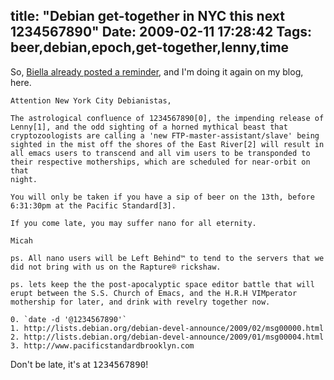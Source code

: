 title: "Debian get-together in NYC this next 1234567890"
Date: 2009-02-11 17:28:42
Tags: beer,debian,epoch,get-together,lenny,time
---
So, <a href="http://gabriellacoleman.org/blog/?p=1293">Biella already posted a reminder</a>, and I'm doing it again on my blog, here.
<pre><code>Attention New York City Debianistas,

The astrological confluence of 1234567890[0], the impending release of
Lenny[1], and the odd sighting of a horned mythical beast that
cryptozoologists are calling a 'new FTP-master-assistant/slave' being
sighted in the mist off the shores of the East River[2] will result in
all emacs users to transcend and all vim users to be transponded to
their respective motherships, which are scheduled for near-orbit on that
night.

You will only be taken if you have a sip of beer on the 13th, before
6:31:30pm at the Pacific Standard[3]. 

If you come late, you may suffer nano for all eternity.

Micah

ps. All nano users will be Left Behind™ to tend to the servers that we
did not bring with us on the Rapture® rickshaw. 

ps. lets keep the the post-apocalyptic space editor battle that will
erupt between the S.S. Church of Emacs, and the H.R.H VIMperator
mothership for later, and drink with revelry together now.

0. `date -d '@1234567890'`
1. http://lists.debian.org/debian-devel-announce/2009/02/msg00000.html
2. http://lists.debian.org/debian-devel-announce/2009/01/msg00004.html
3. http://www.pacificstandardbrooklyn.com
</code></pre>
Don't be late, it's at <tt>1234567890</tt>!